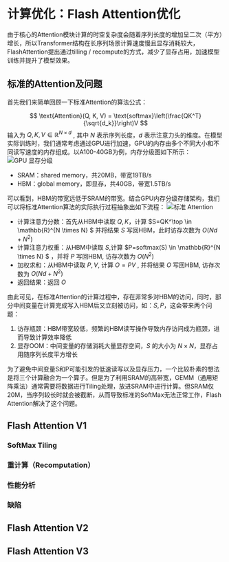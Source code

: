# 计算优化：Flash Attention优化

由于核心的Attention模块计算的时空复杂度会随着序列长度的增加呈二次（平方）增长，所以Transformer结构在长序列场景计算速度慢且显存消耗较大，FlashAttention提出通过tilling / recompute的方式，减少了显存占用，加速模型训练并提升了模型效果。

## 标准的Attention及问题
首先我们来简单回顾一下标准Attention的算法公式：

$$
\text{Attention}(Q, K, V) = \text{softmax}\left(\frac{QK^T}{\sqrt{d_k}}\right)V
$$
输入为 $Q,K,V \in \mathbb{R}^{N \times d}$ , 其中 $N$ 表示序列长度，$d$ 表示注意力头的维度。在模型实际训练时，我们通常考虑通过GPU进行加速，GPU的内存由多个不同大小和不同读写速度的内存组成。以A100-40GB为例，内存分级图如下所示：
![GPU 显存分级](../images/04Train03TrainAcceler/02FlashAttn_02.png)

* SRAM：shared memory，共20MB，带宽19TB/s
* HBM：global memory，即显存，共40GB，带宽1.5TB/s

可以看到，HBM的带宽远低于SRAM的带宽。结合GPU内存分级存储架构，我们可以将标准Attention算法的实际执行过程抽象出如下流程：
![标准 Attention](../images/04Train03TrainAcceler/02FlashAttn_01.png)

* 计算注意力分数：首先从HBM中读取 $Q,K$，计算 $S=QK^\top \in \mathbb{R}^{N \times N} $ 并将结果 $S$ 写回HBM，此时访存次数为 $O(Nd+N^2)$
* 计算注意力权重：从HBM中读取 $S$,计算 $P=softmax(S) \in \mathbb{R}^{N \times N} $ ，并将 $P$ 写回HBM, 访存次数为 $O(N^2)$
* 加权求和：从HBM中读取 $P, V$, 计算 $O=PV$ , 并将结果 $O$ 写回HBM, 访存次数为 $O(Nd+N^2)$
* 返回结果：返回 $O$

由此可见，在标准Attention的计算过程中，存在非常多对HBM的访问，同时，部分中间变量在计算完成写入HBM后又立刻被访问，如：$S, P$，这会带来两个问题：
1. 访存瓶颈：HBM带宽较低，频繁的HBM读写操作导致内存访问成为瓶颈，进而导致计算效率降低
2. 显存OOM：中间变量的存储消耗大量显存空间，$S$ 的大小为 $N \times N$，显存占用随序列长度平方增长

为了避免中间变量S和P可能引发的低速读写以及显存压力，一个比较朴素的想法是将三个计算融合为一个算子。但是为了利用SRAM的高带宽，GEMM（通用矩阵乘法）通常需要将数据进行Tiling处理，放进SRAM中进行计算。但SRAM仅20M，当序列较长时就会被截断，从而导致标准的SoftMax无法正常工作，Flash Attention解决了这个问题。

## Flash Attention V1
### SoftMax Tiling
### 重计算（Recomputation）
### 性能分析
### 缺陷

## Flash Attention V2
### 

## Flash Attention V3
## 